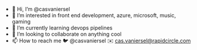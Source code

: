 - 👋 Hi, I’m @casvaniersel
- 👀 I’m interested in front end development, azure, microsoft, music, gaming
- 🌱 I’m currently learning devops pipelines
- 💞️ I’m looking to collaborate on anything cool
- 📫 How to reach me 🐦  @casvaniersel ✉️  cas.vaniersel@rapidcircle.com

<!---
casvaniersel/casvaniersel is a ✨ special ✨ repository because its `README.md` (this file) appears on your GitHub profile.
You can click the Preview link to take a look at your changes.
--->
